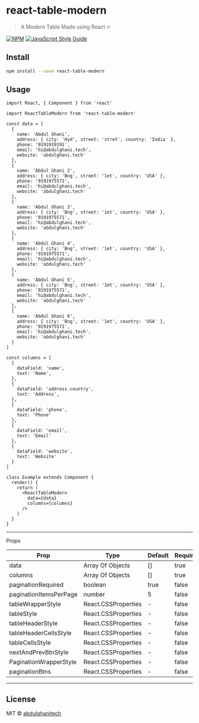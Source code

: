 # react-table-modern

> A Modern Table Made using React 🔥

[![NPM](https://img.shields.io/npm/v/react-table-modern.svg)](https://www.npmjs.com/package/react-table-modern) [![JavaScript Style Guide](https://img.shields.io/badge/code_style-standard-brightgreen.svg)](https://standardjs.com)

## Install

```bash
npm install --save react-table-modern
```

## Usage

```tsx
import React, { Component } from 'react'

import ReactTableModern from 'react-table-modern'

const data = [
  {
    name: 'Abdul Ghani',
    address: { city: 'Hyd', street: 'stret', country: 'India' },
    phone: '9191919191',
    email: 'hi@abdulghani.tech',
    website: 'abdulghani.tech'
  },
  {
    name: 'Abdul Ghani 2',
    address: { city: 'Bng', street: '1et', country: 'USA' },
    phone: '9191975571',
    email: 'hi@abdulghani.tech',
    website: 'abdulghani.tech'
  },
  {
    name: 'Abdul Ghani 3',
    address: { city: 'Bng', street: '1et', country: 'USA' },
    phone: '9191975571',
    email: 'hi@abdulghani.tech',
    website: 'abdulghani.tech'
  },
  {
    name: 'Abdul Ghani 4',
    address: { city: 'Bng', street: '1et', country: 'USA' },
    phone: '9191975571',
    email: 'hi@abdulghani.tech',
    website: 'abdulghani.tech'
  },
  {
    name: 'Abdul Ghani 5',
    address: { city: 'Bng', street: '1et', country: 'USA' },
    phone: '9191975571',
    email: 'hi@abdulghani.tech',
    website: 'abdulghani.tech'
  },
  {
    name: 'Abdul Ghani 6',
    address: { city: 'Bng', street: '1et', country: 'USA' },
    phone: '9191975571',
    email: 'hi@abdulghani.tech',
    website: 'abdulghani.tech'
  }
]

const columns = [
  {
    dataField: 'name',
    text: 'Name',
  },
  {
    dataField: 'address.country',
    text: 'Address',
  },
  {
    dataField: 'phone',
    text: 'Phone'
  },
  {
    dataField: 'email',
    text: 'Email'
  },
  {
    dataField: 'website',
    text: 'Website'
  }
]

class Example extends Component {
  render() {
    return (
      <ReactTableModern
        data={data}
        columns={columns}     
      />
    )
  }
}
```

---

Props

| Prop | Type | Default | Required |
| --- | --- | --- | --- |
| data | Array Of Objects | [] | true |
| columns | Array Of Objects | [] | true |
| paginationRequired| boolean | true | false |
| paginationItemsPerPage | number | 5 | false |
| tableWrapperStyle | React.CSSProperties | - | false |
| tableStyle | React.CSSProperties | - | false |
| tableHeaderStyle | React.CSSProperties | - | false |
| tableHeaderCellsStyle | React.CSSProperties | - | false |
| tableCellsStyle | React.CSSProperties | - | false |
| nextAndPrevBtnStyle | React.CSSProperties | - | false |
| PaginationWrapperStyle | React.CSSProperties | - | false |
| paginationBtns | React.CSSProperties | - | false |

---


## License

MIT © [abdulghanitech](https://github.com/abdulghanitech)
